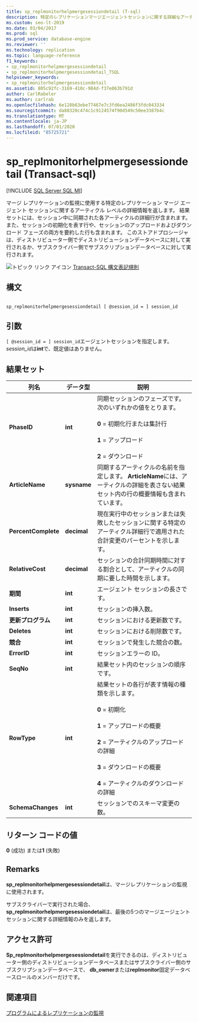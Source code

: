```yaml
---
title: sp_replmonitorhelpmergesessiondetail (T-sql)
description: 特定のレプリケーションマージエージェントセッションに関する詳細なアーティクルレベル情報を返す sp_replmonitorhelpmergesessiondetail ストアドプロシージャについて説明します。
ms.custom: seo-lt-2019
ms.date: 03/04/2017
ms.prod: sql
ms.prod_service: database-engine
ms.reviewer: ''
ms.technology: replication
ms.topic: language-reference
f1_keywords:
- sp_replmonitorhelpmergesessiondetail
- sp_replmonitorhelpmergesessiondetail_TSQL
helpviewer_keywords:
- sp_replmonitorhelpmergesessiondetail
ms.assetid: 805c92fc-3169-410c-984d-f37e063b791d
author: CarlRabeler
ms.author: carlrab
ms.openlocfilehash: 6e128b63ebe77467e7c3fd6ea2486f3fdc043334
ms.sourcegitcommit: da88320c474c1c9124574f90d549c50ee3387b4c
ms.translationtype: MT
ms.contentlocale: ja-JP
ms.lasthandoff: 07/01/2020
ms.locfileid: "85725721"
---
```

# <a name="sp_replmonitorhelpmergesessiondetail-transact-sql"></a>sp_replmonitorhelpmergesessiondetail (Transact-sql)
[!INCLUDE [SQL Server SQL MI](../../includes/applies-to-version/sql-asdbmi.md)]

  マージ レプリケーションの監視に使用する特定のレプリケーション マージ エージェント セッションに関するアーティクル レベルの詳細情報を返します。 結果セットには、セッション中に同期された各アーティクルの詳細行が含まれます。 また、セッションの初期化を表す行や、セッションのアップロードおよびダウンロード フェーズの両方を要約した行も含まれます。 このストアドプロシージャは、ディストリビューター側でディストリビューションデータベースに対して実行されるか、サブスクライバー側でサブスクリプションデータベースに対して実行されます。  
  
 ![トピック リンク アイコン](../../database-engine/configure-windows/media/topic-link.gif "トピック リンク アイコン") [Transact-SQL 構文表記規則](../../t-sql/language-elements/transact-sql-syntax-conventions-transact-sql.md)  
  
## <a name="syntax"></a>構文  
  
```  
  
sp_replmonitorhelpmergesessiondetail [ @session_id = ] session_id  
```  
  
## <a name="arguments"></a>引数  
`[ @session_id = ] session_id`エージェントセッションを指定します。 *session_id*は**int**で、既定値はありません。  
  
## <a name="result-sets"></a>結果セット  
  
|列名|データ型|説明|  
|-----------------|---------------|-----------------|  
|**PhaseID**|**int**|同期セッションのフェーズです。次のいずれかの値をとります。<br /><br /> **0** = 初期化行または集計行<br /><br /> **1** = アップロード<br /><br /> **2** = ダウンロード|  
|**ArticleName**|**sysname**|同期するアーティクルの名前を指定します。 **ArticleName**には、アーティクルの詳細を表さない結果セット内の行の概要情報も含まれています。|  
|**PercentComplete**|**decimal**|現在実行中のセッションまたは失敗したセッションに関する特定のアーティクル詳細行で適用された合計変更のパーセントを示します。|  
|**RelativeCost**|**decimal**|セッションの合計同期時間に対する割合として、アーティクルの同期に要した時間を示します。|  
|**期間**|**int**|エージェント セッションの長さです。|  
|**Inserts**|**int**|セッションの挿入数。|  
|**更新プログラム**|**int**|セッションにおける更新数です。|  
|**Deletes**|**int**|セッションにおける削除数です。|  
|**競合**|**int**|セッションで発生した競合の数。|  
|**ErrorID**|**int**|セッションエラーの ID。|  
|**SeqNo**|**int**|結果セット内のセッションの順序です。|  
|**RowType**|**int**|結果セットの各行が表す情報の種類を示します。<br /><br /> **0** = 初期化<br /><br /> **1** = アップロードの概要<br /><br /> **2** = アーティクルのアップロードの詳細<br /><br /> **3** = ダウンロードの概要<br /><br /> **4** = アーティクルのダウンロードの詳細|  
|**SchemaChanges**|**int**|セッションでのスキーマ変更の数。|  
  
## <a name="return-code-values"></a>リターン コードの値  
 **0** (成功) または**1** (失敗)  
  
## <a name="remarks"></a>Remarks  
 **sp_replmonitorhelpmergesessiondetail**は、マージレプリケーションの監視に使用されます。  
  
 サブスクライバーで実行された場合、 **sp_replmonitorhelpmergesessiondetail**は、最後の5つのマージエージェントセッションに関する詳細情報のみを返します。  
  
## <a name="permissions"></a>アクセス許可  
 **Sp_replmonitorhelpmergesessiondetail**を実行できるのは、ディストリビューター側のディストリビューションデータベースまたはサブスクライバー側のサブスクリプションデータベースで、 **db_owner**または**replmonitor**固定データベースロールのメンバーだけです。  
  
## <a name="see-also"></a>関連項目  
 [プログラムによるレプリケーションの監視](../../relational-databases/replication/monitor/programmatically-monitor-replication.md)  
  
  
